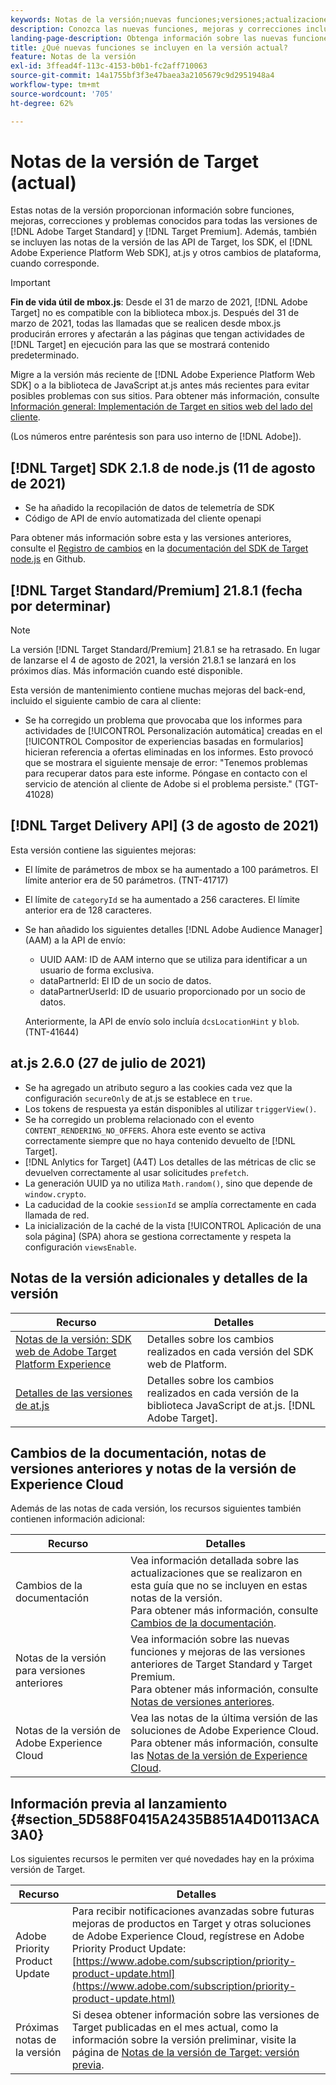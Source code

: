 ```yaml
---
keywords: Notas de la versión;nuevas funciones;versiones;actualizaciones;actualización;versión;mejora;mejoras;correcciones;correcciones de errores;actualizaciones
description: Conozca las nuevas funciones, mejoras y correcciones incluidas en la versión actual de [!DNL Adobe Target], incluidos SDK, API y bibliotecas de JavaScript.
landing-page-description: Obtenga información sobre las nuevas funciones, mejoras y correcciones incluidas en la versión actual de [!DNL Adobe Target].
title: ¿Qué nuevas funciones se incluyen en la versión actual?
feature: Notas de la versión
exl-id: 3ffead4f-113c-4153-b0b1-fc2aff710063
source-git-commit: 14a1755bf3f3e47baea3a2105679c9d2951948a4
workflow-type: tm+mt
source-wordcount: '705'
ht-degree: 62%

---
```


# Notas de la versión de Target (actual)

Estas notas de la versión proporcionan información sobre funciones, mejoras, correcciones y problemas conocidos para todas las versiones de [!DNL Adobe Target Standard] y [!DNL Target Premium]. Además, también se incluyen las notas de la versión de las API de Target, los SDK, el [!DNL Adobe Experience Platform Web SDK], at.js y otros cambios de plataforma, cuando corresponde.

>[!IMPORTANT]
>
>**Fin de vida útil de mbox.js**: Desde el 31 de marzo de 2021, [!DNL Adobe Target] no es compatible con la biblioteca mbox.js. Después del 31 de marzo de 2021, todas las llamadas que se realicen desde mbox.js producirán errores y afectarán a las páginas que tengan actividades de [!DNL Target] en ejecución para las que se mostrará contenido predeterminado.
>
>Migre a la versión más reciente de [!DNL Adobe Experience Platform Web SDK] o a la biblioteca de JavaScript at.js antes más recientes para evitar posibles problemas con sus sitios. Para obtener más información, consulte [Información general: Implementación de Target en sitios web del lado del cliente](/help/c-implementing-target/c-implementing-target-for-client-side-web/implement-target-for-client-side-web.md).

(Los números entre paréntesis son para uso interno de [!DNL Adobe]).

## [!DNL Target] SDK 2.1.8 de node.js (11 de agosto de 2021)

* Se ha añadido la recopilación de datos de telemetría de SDK
* Código de API de envío automatizada del cliente openapi

Para obtener más información sobre esta y las versiones anteriores, consulte el [Registro de cambios](https://github.com/adobe/target-nodejs-sdk/blob/main/CHANGELOG.md) en la [documentación del SDK de Target node.js](https://github.com/adobe/target-nodejs-sdk) en Github.

## [!DNL Target Standard/Premium] 21.8.1 (fecha por determinar)

>[!NOTE]
>
>La versión [!DNL Target Standard/Premium] 21.8.1 se ha retrasado. En lugar de lanzarse el 4 de agosto de 2021, la versión 21.8.1 se lanzará en los próximos días. Más información cuando esté disponible.

Esta versión de mantenimiento contiene muchas mejoras del back-end, incluido el siguiente cambio de cara al cliente:

* Se ha corregido un problema que provocaba que los informes para actividades de [!UICONTROL Personalización automática] creadas en el [!UICONTROL Compositor de experiencias basadas en formularios] hicieran referencia a ofertas eliminadas en los informes. Esto provocó que se mostrara el siguiente mensaje de error: &quot;Tenemos problemas para recuperar datos para este informe. Póngase en contacto con el servicio de atención al cliente de Adobe si el problema persiste.&quot; (TGT-41028)

## [!DNL Target Delivery API] (3 de agosto de 2021)

Esta versión contiene las siguientes mejoras:

* El límite de parámetros de mbox se ha aumentado a 100 parámetros. El límite anterior era de 50 parámetros. (TNT-41717)
* El límite de `categoryId` se ha aumentado a 256 caracteres. El límite anterior era de 128 caracteres.
* Se han añadido los siguientes detalles [!DNL Adobe Audience Manager] (AAM) a la API de envío:

   * UUID AAM: ID de AAM interno que se utiliza para identificar a un usuario de forma exclusiva.
   * dataPartnerId: El ID de un socio de datos.
   * dataPartnerUserId: ID de usuario proporcionado por un socio de datos.

   Anteriormente, la API de envío solo incluía `dcsLocationHint` y `blob`. (TNT-41644)

## at.js 2.6.0 (27 de julio de 2021)

* Se ha agregado un atributo seguro a las cookies cada vez que la configuración `secureOnly` de at.js se establece en `true`.
* Los tokens de respuesta ya están disponibles al utilizar `triggerView()`.
* Se ha corregido un problema relacionado con el evento `CONTENT_RENDERING_NO_OFFERS`. Ahora este evento se activa correctamente siempre que no haya contenido devuelto de [!DNL Target].
* [!DNL Anlytics for Target] (A4T) Los detalles de las métricas de clic se devuelven correctamente al usar solicitudes `prefetch`.
* La generación UUID ya no utiliza `Math.random()`, sino que depende de `window.crypto`.
* La caducidad de la cookie `sessionId` se amplía correctamente en cada llamada de red.
* La inicialización de la caché de la vista [!UICONTROL Aplicación de una sola página] (SPA) ahora se gestiona correctamente y respeta la configuración `viewsEnable`.

## Notas de la versión adicionales y detalles de la versión

| Recurso | Detalles |
|--- |--- |
| [Notas de la versión: SDK web de Adobe Target Platform Experience](https://experienceleague.adobe.com/docs/experience-platform/edge/release-notes.html?lang=en) | Detalles sobre los cambios realizados en cada versión del SDK web de Platform. |
| [Detalles de las versiones de at.js](/help/c-implementing-target/c-implementing-target-for-client-side-web/target-atjs-versions.md) | Detalles sobre los cambios realizados en cada versión de la biblioteca JavaScript de at.js. [!DNL Adobe Target]. |

## Cambios de la documentación, notas de versiones anteriores y notas de la versión de Experience Cloud

Además de las notas de cada versión, los recursos siguientes también contienen información adicional:

| Recurso | Detalles |
|--- |--- |
| Cambios de la documentación | Vea información detallada sobre las actualizaciones que se realizaron en esta guía que no se incluyen en estas notas de la versión.<br>Para obtener más información, consulte [Cambios de la documentación](/help/r-release-notes/doc-change.md#reference_366123CF00994BACBBF9BBDF2C4D840C). |
| Notas de la versión para versiones anteriores | Vea información sobre las nuevas funciones y mejoras de las versiones anteriores de Target Standard y Target Premium.<br>Para obtener más información, consulte [Notas de versiones anteriores](/help/r-release-notes/release-notes-for-previous-releases.md). |
| Notas de la versión de Adobe Experience Cloud | Vea las notas de la última versión de las soluciones de Adobe Experience Cloud.<br>Para obtener más información, consulte las [Notas de la versión de Experience Cloud](https://experienceleague.adobe.com/docs/release-notes/experience-cloud/current.html?lang=es). |

## Información previa al lanzamiento {#section_5D588F0415A2435B851A4D0113ACA3A0}

Los siguientes recursos le permiten ver qué novedades hay en la próxima versión de Target.

| Recurso | Detalles |
|--- |--- |
| Adobe Priority Product Update | Para recibir notificaciones avanzadas sobre futuras mejoras de productos en Target y otras soluciones de Adobe Experience Cloud, regístrese en Adobe Priority Product Update:<br>[https://www.adobe.com/subscription/priority-product-update.html](https://www.adobe.com/subscription/priority-product-update.html) |
| Próximas notas de la versión | Si desea obtener información sobre las versiones de Target publicadas en el mes actual, como la información sobre la versión preliminar, visite la página de [Notas de la versión de Target: versión previa](/help/r-release-notes/target-release-notes.md). |
